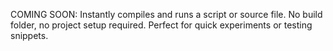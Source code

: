 COMING SOON: Instantly compiles and runs a script or source file.
No build folder, no project setup required. Perfect for quick experiments or testing snippets.
